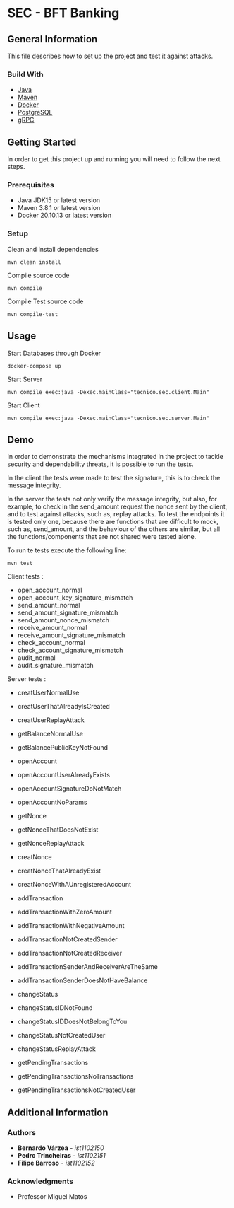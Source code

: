 # SEC - BFT Banking

## General Information

This file describes how to set up the project and test it against attacks.

### Build With

* [Java](https://www.java.com/)
* [Maven](https://maven.apache.org/)
* [Docker](https://www.docker.com/)
* [PostgreSQL](https://www.postgresql.org/)
* [gRPC](https://grpc.io/)

## Getting Started

In order to get this project up and running you will need to follow the next steps.

### Prerequisites

* Java JDK15 or latest version
* Maven 3.8.1 or latest version
* Docker 20.10.13 or latest version

### Setup

Clean and install dependencies
```
mvn clean install
```
Compile source code
```
mvn compile
```
Compile Test source code
```
mvn compile-test
```

## Usage

Start Databases through Docker
```
docker-compose up
```
Start Server
```
mvn compile exec:java -Dexec.mainClass="tecnico.sec.client.Main"
```
Start Client
```
mvn compile exec:java -Dexec.mainClass="tecnico.sec.server.Main"
```

## Demo

In order to demonstrate the mechanisms integrated in the project to tackle security and dependability threats,
it is possible to run the tests.

In the client the tests were made to test the signature, this is to check
the message integrity.

In the server the tests not only verify the message integrity, but also, for example, to check
in the send_amount request the nonce sent by the client, and to test against attacks, such as, replay attacks.
To test the endpoints it is tested only one, because there are functions that are difficult to mock, such as, send_amount, and the behaviour of the others are similar, but all the functions/components
that are not shared were tested alone.

To run te tests execute the following line:
```
mvn test
```

Client tests : 

* open_account_normal
* open_account_key_signature_mismatch
* send_amount_normal
* send_amount_signature_mismatch
* send_amount_nonce_mismatch
* receive_amount_normal
* receive_amount_signature_mismatch
* check_account_normal
* check_account_signature_mismatch
* audit_normal
* audit_signature_mismatch

Server tests : 
* creatUserNormalUse
* creatUserThatAlreadyIsCreated
* creatUserReplayAttack
* getBalanceNormalUse
* getBalancePublicKeyNotFound

* openAccount
* openAccountUserAlreadyExists
* openAccountSignatureDoNotMatch
* openAccountNoParams

* getNonce
* getNonceThatDoesNotExist
* getNonceReplayAttack
* creatNonce
* creatNonceThatAlreadyExist
* creatNonceWithAUnregisteredAccount

* addTransaction
* addTransactionWithZeroAmount
* addTransactionWithNegativeAmount
* addTransactionNotCreatedSender
* addTransactionNotCreatedReceiver
* addTransactionSenderAndReceiverAreTheSame
* addTransactionSenderDoesNotHaveBalance
* changeStatus
* changeStatusIDNotFound
* changeStatusIDDoesNotBelongToYou
* changeStatusNotCreatedUser
* changeStatusReplayAttack
* getPendingTransactions
* getPendingTransactionsNoTransactions
* getPendingTransactionsNotCreatedUser

## Additional Information

### Authors

* **Bernardo Várzea** - *ist1102150*
* **Pedro Trincheiras** - *ist1102151*
* **Filipe Barroso** - *ist1102152*

### Acknowledgments

* Professor Miguel Matos
